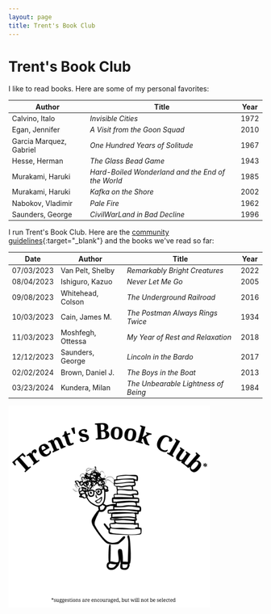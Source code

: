 ```yaml
---
layout: page
title: Trent's Book Club
---
```


# Trent's Book Club

I like to read books. Here are some of my personal favorites:

<table>
  <thead>
    <tr>
      <th>Author</th>
      <th>Title</th>
      <th>Year</th>
    </tr>
  </thead>
  <tbody>
    <tr>
      <td>Calvino, Italo</td>
      <td><em>Invisible Cities</em></td>
      <td>1972</td>
    </tr>
    <tr>
      <td>Egan, Jennifer</td>
      <td><em>A Visit from the Goon Squad</em></td>
      <td>2010</td>
    </tr>
    <tr>
      <td>Garcia Marquez, Gabriel</td>
      <td><em>One Hundred Years of Solitude</em></td>
      <td>1967</td>
    </tr>
    <tr>
      <td>Hesse, Herman</td>
      <td><em>The Glass Bead Game</em></td>
      <td>1943</td>
    </tr>
    <tr>
      <td>Murakami, Haruki</td>
      <td><em>Hard-Boiled Wonderland and the End of the World</em></td>
      <td>1985</td>
    </tr>
    <tr>
      <td>Murakami, Haruki</td>
      <td><em>Kafka on the Shore</em></td>
      <td>2002</td>
    </tr>
    <tr>
      <td>Nabokov, Vladimir</td>
      <td><em>Pale Fire</em></td>
      <td>1962</td>
    </tr>
    <tr>
      <td>Saunders, George</td>
      <td><em>CivilWarLand in Bad Decline</em></td>
      <td>1996</td>
    </tr>
  </tbody>
</table>

I run Trent's Book Club. Here are the [community guidelines](https://docs.google.com/document/d/1-sjWrt8bizXn5u8OWppDBE8s5gKnXoA6tz9os0eFwsE/edit?usp=sharing){:target="_blank"} and the books we've read so far:

<table>
  <thead>
    <tr>
      <th>Date</th>
      <th>Author</th>
      <th>Title</th>
      <th>Year</th>
    </tr>
  </thead>
  <tbody>
    <tr>
      <td>07/03/2023</td>
      <td>Van Pelt, Shelby</td>
      <td><em>Remarkably Bright Creatures</em></td>
      <td>2022</td>
    </tr>
    <tr>
      <td>08/04/2023</td>
      <td>Ishiguro, Kazuo</td>
      <td><em>Never Let Me Go</em></td>
      <td>2005</td>
    </tr>
    <tr>
      <td>09/08/2023</td>
      <td>Whitehead, Colson</td>
      <td><em>The Underground Railroad</em></td>
      <td>2016</td>
    </tr>
    <tr>
      <td>10/03/2023</td>
      <td>Cain, James M.</td>
      <td><em>The Postman Always Rings Twice</em></td>
      <td>1934</td>
    </tr>
    <tr>
      <td>11/03/2023</td>
      <td>Moshfegh, Ottessa</td>
      <td><em>My Year of Rest and Relaxation</em></td>
      <td>2018</td>
    </tr>
    <tr>
      <td>12/12/2023</td>
      <td>Saunders, George</td>
      <td><em>Lincoln in the Bardo</em></td>
      <td>2017</td>
    </tr>
    <tr>
      <td>02/02/2024</td>
      <td>Brown, Daniel J.</td>
      <td><em>The Boys in the Boat</em></td>
      <td>2013</td>
    </tr>
    <tr>
      <td>03/23/2024</td>
      <td>Kundera, Milan</td>
      <td><em>The Unbearable Lightness of Being</em></td>
      <td>1984</td>
    </tr>
  </tbody>
</table>

<img src="/assets/tbc.png" alt="Logo of Trent's Book Club" width="400"/>


